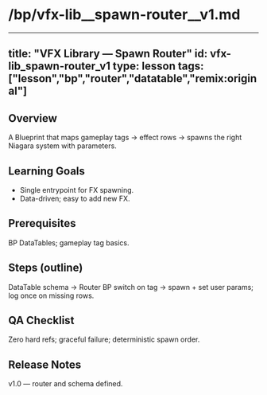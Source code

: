 # /bp/vfx-lib__spawn-router__v1.md
---
title: "VFX Library — Spawn Router"
id: vfx-lib_spawn-router_v1
type: lesson
tags: ["lesson","bp","router","datatable","remix:original"]
---
## Overview
A Blueprint that maps gameplay tags → effect rows → spawns the right Niagara system with parameters.
## Learning Goals
- Single entrypoint for FX spawning.
- Data-driven; easy to add new FX.
## Prerequisites
BP DataTables; gameplay tag basics.
## Steps (outline)
DataTable schema → Router BP switch on tag → spawn + set user params; log once on missing rows.
## QA Checklist
Zero hard refs; graceful failure; deterministic spawn order.
## Release Notes
v1.0 — router and schema defined.
